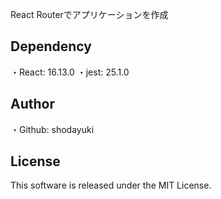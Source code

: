 React Routerでアプリケーションを作成

## Dependency
・React: 16.13.0
・jest: 25.1.0


## Author
・Github: shodayuki


## License
This software is released under the MIT License.
